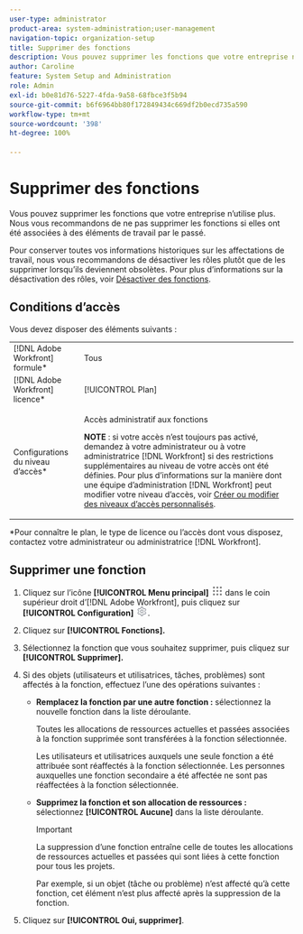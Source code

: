 ```yaml
---
user-type: administrator
product-area: system-administration;user-management
navigation-topic: organization-setup
title: Supprimer des fonctions
description: Vous pouvez supprimer les fonctions que votre entreprise n’utilise plus. Nous vous recommandons de ne pas supprimer les fonctions si elles ont été associées à des éléments de travail par le passé. Pour conserver toutes vos informations historiques sur les affectations de travail, nous vous recommandons de désactiver les rôles plutôt que de les supprimer lorsqu’ils deviennent obsolètes. Pour plus d’informations sur la désactivation des rôles, voir Désactiver des fonctions.
author: Caroline
feature: System Setup and Administration
role: Admin
exl-id: b0e81d76-5227-4fda-9a58-68fbce3f5b94
source-git-commit: b6f6964bb80f172849434c669df2b0ecd735a590
workflow-type: tm+mt
source-wordcount: '398'
ht-degree: 100%

---
```


# Supprimer des fonctions

Vous pouvez supprimer les fonctions que votre entreprise n’utilise plus. Nous vous recommandons de ne pas supprimer les fonctions si elles ont été associées à des éléments de travail par le passé.

Pour conserver toutes vos informations historiques sur les affectations de travail, nous vous recommandons de désactiver les rôles plutôt que de les supprimer lorsqu’ils deviennent obsolètes. Pour plus d’informations sur la désactivation des rôles, voir [Désactiver des fonctions](../../../administration-and-setup/set-up-workfront/organizational-setup/deactivate-job-roles.md).

## Conditions d’accès

Vous devez disposer des éléments suivants :

<table style="table-layout:auto"> 
 <col> 
 <col> 
 <tbody> 
  <tr> 
   <td role="rowheader">[!DNL Adobe Workfront] formule*</td> 
   <td> <p>Tous </p> </td> 
  </tr> 
  <tr> 
   <td role="rowheader">[!DNL Adobe Workfront] licence*</td> 
   <td>[!UICONTROL Plan]</td> 
  </tr> 
  <tr> 
   <td role="rowheader">Configurations du niveau d’accès*</td> 
   <td> <p>Accès administratif aux fonctions</p> <p><b>NOTE</b> : si votre accès n’est toujours pas activé, demandez à votre administrateur ou à votre administratrice [!DNL Workfront] si des restrictions supplémentaires au niveau de votre accès ont été définies. Pour plus d’informations sur la manière dont une équipe d’administration [!DNL Workfront] peut modifier votre niveau d’accès, voir <a href="../../../administration-and-setup/add-users/configure-and-grant-access/create-modify-access-levels.md" class="MCXref xref">Créer ou modifier des niveaux d’accès personnalisés</a>.</p> </td> 
  </tr> 
 </tbody> 
</table>

&#42;Pour connaître le plan, le type de licence ou l’accès dont vous disposez, contactez votre administrateur ou administratrice [!DNL Workfront].

## Supprimer une fonction

<!--
<p data-mc-conditions="QuicksilverOrClassic.Draft mode">(NOTE: this moved from create and manage job roles)</p>
-->

1. Cliquez sur l’icône **[!UICONTROL Menu principal]** ![](assets/main-menu-icon.png) dans le coin supérieur droit d’[!DNL Adobe Workfront], puis cliquez sur **[!UICONTROL Configuration]** ![](assets/gear-icon-settings.png).

1. Cliquez sur **[!UICONTROL Fonctions].**
1. Sélectionnez la fonction que vous souhaitez supprimer, puis cliquez sur **[!UICONTROL Supprimer].**
1. Si des objets (utilisateurs et utilisatrices, tâches, problèmes) sont affectés à la fonction, effectuez l’une des opérations suivantes :

   * **Remplacez la fonction par une autre fonction :** sélectionnez la nouvelle fonction dans la liste déroulante.

     Toutes les allocations de ressources actuelles et passées associées à la fonction supprimée sont transférées à la fonction sélectionnée.

     Les utilisateurs et utilisatrices auxquels une seule fonction a été attribuée sont réaffectés à la fonction sélectionnée. Les personnes auxquelles une fonction secondaire a été affectée ne sont pas réaffectées à la fonction sélectionnée.

   * **Supprimez la fonction et son allocation de ressources :** sélectionnez **[!UICONTROL Aucune]** dans la liste déroulante.

     >[!IMPORTANT]
     >
     >La suppression d’une fonction entraîne celle de toutes les allocations de ressources actuelles et passées qui sont liées à cette fonction pour tous les projets.

     Par exemple, si un objet (tâche ou problème) n’est affecté qu’à cette fonction, cet élément n’est plus affecté après la suppression de la fonction.

1. Cliquez sur **[!UICONTROL Oui, supprimer]**.
